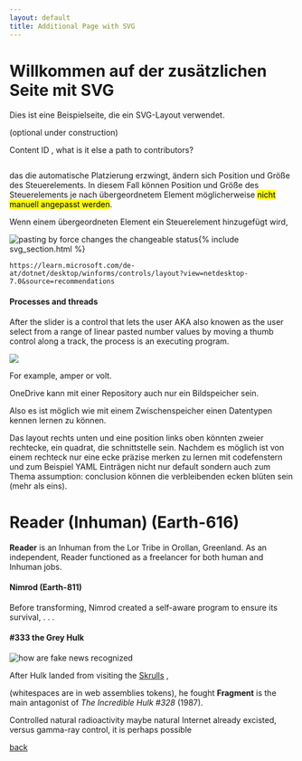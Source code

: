 ```yaml
---
layout: default
title: Additional Page with SVG
---
```


# Willkommen auf der zusätzlichen Seite mit SVG

Dies ist eine Beispielseite, die ein SVG-Layout verwendet.

(optional under construction)

Content ID , what is it else a path to contributors?

```

```

das die automatische Platzierung erzwingt, ändern sich Position und Größe des Steuerelements. In diesem Fall können Position und Größe des Steuerelements je nach übergeordnetem Element möglicherweise <mark>nicht manuell angepasst werden</mark>.

Wenn einem übergeordneten Element ein Steuerelement hinzugefügt wird,

![pasting by force changes the changeable status](https://learn.microsoft.com/de-at/dotnet/desktop/winforms/controls/media/layout/location+container.png?view=netdesktop-7.0 "location+container"){% include svg_section.html %}

```
https://learn.microsoft.com/de-at/dotnet/desktop/winforms/controls/layout?view=netdesktop-7.0&source=recommendations
```

#### Processes and threads

After the slider is a control that lets the user AKA also knowen as the user select from a range of linear pasted number values by moving a thumb control along a track, the process is an executing program.

![](https://learn.microsoft.com/en-us/windows/apps/design/controls/images/controls/slider.png)

For example, amper or volt.



OneDrive kann mit einer Repository auch nur ein Bildspeicher sein.

Also es ist möglich wie mit einem Zwischenspeicher einen Datentypen kennen lernen zu können.

Das layout rechts unten und eine position links oben könnten zweier rechtecke, ein quadrat, die schnittstelle sein.
Nachdem es möglich ist von einem rechteck nur eine ecke präzise merken zu lernen mit codefenstern und zum Beispiel YAML Einträgen nicht nur default sondern auch zum Thema assumption: conclusion
können die verbleibenden ecken blüten sein (mehr als eins).



# Reader (Inhuman) (Earth-616)

**Reader** is an Inhuman from the Lor Tribe in Orollan, Greenland. As
 an independent, Reader functioned as a freelancer for both human and 
Inhuman jobs.

#### Nimrod (Earth-811)

Before transforming, Nimrod created a self-aware program to ensure its survival, . . .

#### #333 the Grey Hulk

![how are fake news recognized](https://hulkcollection.wordpress.com/wp-content/uploads/2010/06/lex-is-loved-013.jpg "lex-is-loved-013")

After Hulk landed from visiting the [Skrulls](https://marvel.fandom.com/wiki/Deviant_Skrulls "Deviant Skrulls") ,

(whitespaces are in web assemblies tokens),
he fought **Fragment** is the main antagonist of *The Incredible Hulk #328* (1987).

Controlled natural radioactivity maybe natural Internet already excisted,
versus gamma-ray control, it is perhaps possible



[back](./)